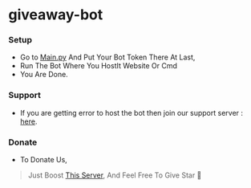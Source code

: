 # giveaway-bot

### Setup
- Go to [Main.py](https://github.com/Skyrim-Developement/giveaway-bot/blob/main/main.py) And Put Your Bot Token There At Last,
- Run The Bot Where You HostIt Website Or Cmd
- You Are Done.

### Support
- If you are getting error to host the bot then join our support server : [here](https://dsc.gg/skyrim).

### Donate
- To Donate Us,
> Just Boost [This Server](https://dsc.gg/skyrim),
> And Feel Free To Give Star 🌟
